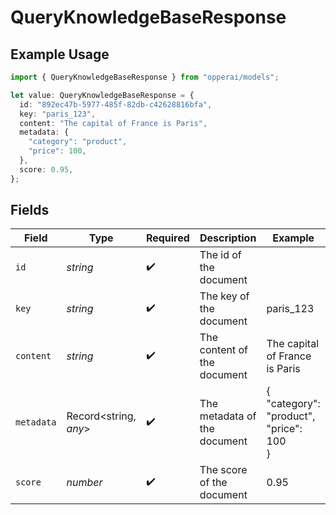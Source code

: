 # QueryKnowledgeBaseResponse

## Example Usage

```typescript
import { QueryKnowledgeBaseResponse } from "opperai/models";

let value: QueryKnowledgeBaseResponse = {
  id: "892ec47b-5977-485f-82db-c42628816bfa",
  key: "paris_123",
  content: "The capital of France is Paris",
  metadata: {
    "category": "product",
    "price": 100,
  },
  score: 0.95,
};
```

## Fields

| Field                                   | Type                                    | Required                                | Description                             | Example                                 |
| --------------------------------------- | --------------------------------------- | --------------------------------------- | --------------------------------------- | --------------------------------------- |
| `id`                                    | *string*                                | :heavy_check_mark:                      | The id of the document                  |                                         |
| `key`                                   | *string*                                | :heavy_check_mark:                      | The key of the document                 | paris_123                               |
| `content`                               | *string*                                | :heavy_check_mark:                      | The content of the document             | The capital of France is Paris          |
| `metadata`                              | Record<string, *any*>                   | :heavy_check_mark:                      | The metadata of the document            | {<br/>"category": "product",<br/>"price": 100<br/>} |
| `score`                                 | *number*                                | :heavy_check_mark:                      | The score of the document               | 0.95                                    |